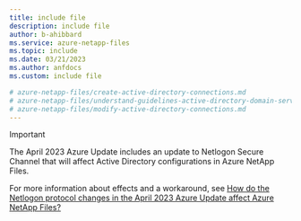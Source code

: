 ```yaml
---
title: include file
description: include file
author: b-ahibbard
ms.service: azure-netapp-files
ms.topic: include
ms.date: 03/21/2023
ms.author: anfdocs
ms.custom: include file

# azure-netapp-files/create-active-directory-connections.md
# azure-netapp-files/understand-guidelines-active-directory-domain-service-site.md
# azure-netapp-files/modify-active-directory-connections.md
---
```


>[!IMPORTANT]
>The April 2023 Azure Update includes an update to Netlogon Secure Channel that will affect Active Directory configurations in Azure NetApp Files. 
>
>For more information about effects and a workaround, see [How do the Netlogon protocol changes in the April 2023 Azure Update affect Azure NetApp Files?](faq-smb.md#how-do-the-netlogon-protocol-changes-in-the-april-2023-azure-update-affect-azure-netapp-files)
